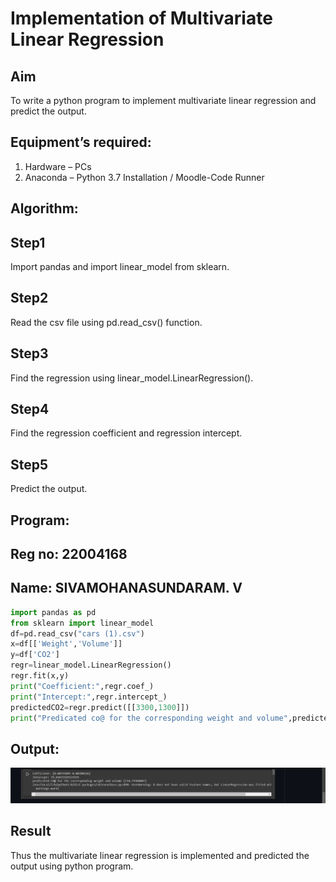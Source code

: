 # Implementation of Multivariate Linear Regression
## Aim
To write a python program to implement multivariate linear regression and predict the output.
## Equipment’s required:
1.	Hardware – PCs
2.	Anaconda – Python 3.7 Installation / Moodle-Code Runner
## Algorithm:
## Step1
Import pandas and import linear_model from sklearn.

## Step2
Read the csv file using pd.read_csv() function.

## Step3
Find the regression using linear_model.LinearRegression().

## Step4
Find the regression coefficient and regression intercept.

## Step5
Predict the output.


## Program:
## Reg no: 22004168
## Name: SIVAMOHANASUNDARAM. V
~~~py
import pandas as pd
from sklearn import linear_model
df=pd.read_csv("cars (1).csv")
x=df[['Weight','Volume']]
y=df['CO2']
regr=linear_model.LinearRegression()
regr.fit(x,y)
print("Coefficient:",regr.coef_)
print("Intercept:",regr.intercept_)
predictedCO2=regr.predict([[3300,1300]])
print("Predicated co@ for the corresponding weight and volume",predictedCO2)
~~~
## Output:
![kk](/Screenshot%20(82).png)

## Result
Thus the multivariate linear regression is implemented and predicted the output using python program.